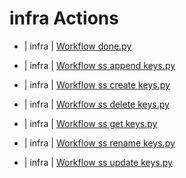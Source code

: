 

 # infra Actions 

* | infra | [Workflow done.py](https://github.com/unskript/Awesome-CloudOps-Automation/tree/master/infra/legos/workflow_done) 

* | infra | [Workflow ss append keys.py](https://github.com/unskript/Awesome-CloudOps-Automation/tree/master/infra/legos/workflow_ss_append_keys) 

* | infra | [Workflow ss create keys.py](https://github.com/unskript/Awesome-CloudOps-Automation/tree/master/infra/legos/workflow_ss_create_keys) 

* | infra | [Workflow ss delete keys.py](https://github.com/unskript/Awesome-CloudOps-Automation/tree/master/infra/legos/workflow_ss_delete_keys) 

* | infra | [Workflow ss get keys.py](https://github.com/unskript/Awesome-CloudOps-Automation/tree/master/infra/legos/workflow_ss_get_keys) 

* | infra | [Workflow ss rename keys.py](https://github.com/unskript/Awesome-CloudOps-Automation/tree/master/infra/legos/workflow_ss_rename_keys) 

* | infra | [Workflow ss update keys.py](https://github.com/unskript/Awesome-CloudOps-Automation/tree/master/infra/legos/workflow_ss_update_keys) 

